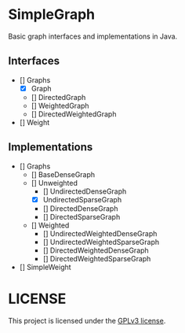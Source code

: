 # SimpleGraph

Basic graph interfaces and implementations in Java.

## Interfaces

- [] Graphs
  - [x] Graph
  - [] DirectedGraph
  - [] WeightedGraph
  - [] DirectedWeightedGraph
- [] Weight

## Implementations

- [] Graphs
  - [] BaseDenseGraph
  - [] Unweighted
    - [] UndirectedDenseGraph
    - [x] UndirectedSparseGraph
    - [] DirectedDenseGraph
    - [] DirectedSparseGraph
  - [] Weighted
    - [] UndirectedWeightedDenseGraph
    - [] UndirectedWeightedSparseGraph
    - [] DirectedWeightedDenseGraph
    - [] DirectedWeightedSparseGraph
- [] SimpleWeight

# LICENSE
This project is licensed under the [GPLv3 license](LICENSE).
